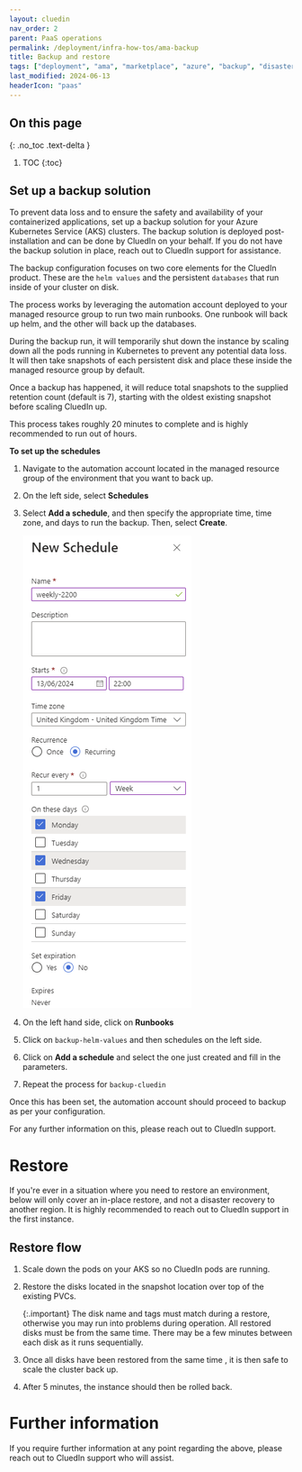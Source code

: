 ```yaml
---
layout: cluedin
nav_order: 2
parent: PaaS operations
permalink: /deployment/infra-how-tos/ama-backup
title: Backup and restore
tags: ["deployment", "ama", "marketplace", "azure", "backup", "disaster recovery", "DR"]
last_modified: 2024-06-13
headerIcon: "paas"
---
```


## On this page
{: .no_toc .text-delta }
1. TOC
{:toc}

## Set up a backup solution

To prevent data loss and to ensure the safety and availability of your containerized applications, set up a backup solution for your Azure Kubernetes Service (AKS) clusters. The backup solution is deployed post-installation and can be done by CluedIn on your behalf. If you do not have the backup solution in place, reach out to CluedIn support for assistance.

The backup configuration focuses on two core elements for the CluedIn product. These are the `helm values` and the persistent `databases` that run inside of your cluster on disk.

The process works by leveraging the automation account deployed to your managed resource group to run two main runbooks. One runbook will back up helm, and the other will back up the databases.

During the backup run, it will temporarily shut down the instance by scaling down all the pods running in Kubernetes to prevent any potential data loss. It will then take snapshots of each persistent disk and place these inside the managed resource group by default.

Once a backup has happened, it will reduce total snapshots to the supplied retention count (default is 7), starting with the oldest existing snapshot before scaling CluedIn up.

This process takes roughly 20 minutes to complete and is highly recommended to run out of hours.

**To set up the schedules**
1. Navigate to the automation account located in the managed resource group of the environment that you want to back up. 
1. On the left side, select **Schedules**
1. Select **Add a schedule**, and then specify the appropriate time, time zone, and days to run the backup. Then, select **Create**.

   ![backup-schedule](../../assets/images/ama/howtos/backup-schedule.png)

1. On the left hand side, click on **Runbooks**
1. Click on `backup-helm-values` and then schedules on the left side.
1. Click on **Add a schedule** and select the one just created and fill in the parameters.
1. Repeat the process for `backup-cluedin`

Once this has been set, the automation account should proceed to backup as per your configuration.

For any further information on this, please reach out to CluedIn support.

# Restore
If you're ever in a situation where you need to restore an environment, below will only cover an in-place restore, and not a disaster recovery to another region. It is highly recommended to reach out to CluedIn support in the first instance. 

## Restore flow
1. Scale down the pods on your AKS so no CluedIn pods are running.
1. Restore the disks located in the snapshot location over top of the existing PVCs.

   {:.important}
   The disk name and tags must match during a restore, otherwise you may run into problems during operation.
   All restored disks must be from the same time. There may be a few minutes between each disk as it runs sequentially.

1. Once all disks have been restored from the same time , it is then safe to scale the cluster back up.
1. After 5 minutes, the instance should then be rolled back.

# Further information
If you require further information at any point regarding the above, please reach out to CluedIn support who will assist.
